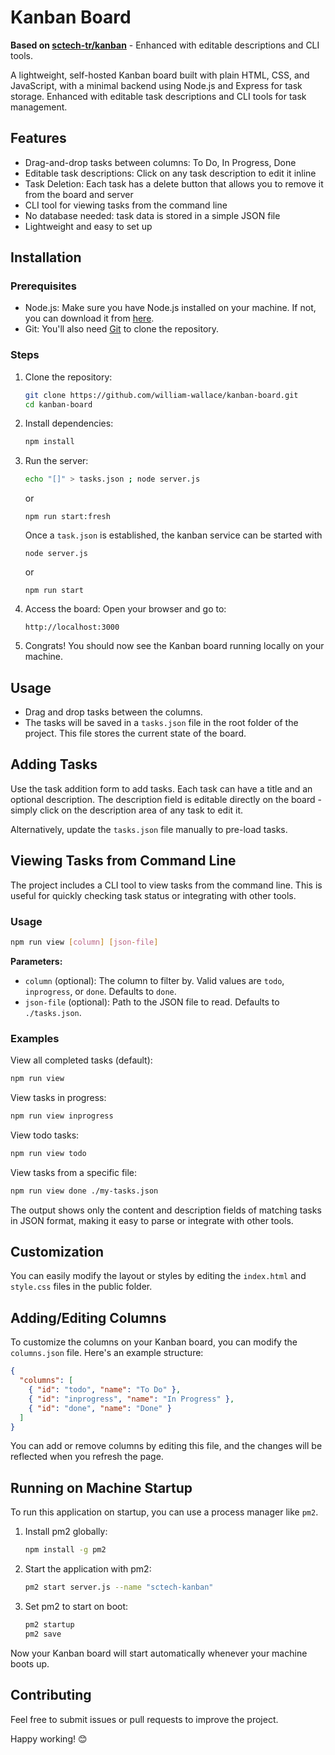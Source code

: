 # Kanban Board

**Based on [sctech-tr/kanban](https://github.com/sctech-tr/kanban)** - Enhanced with editable descriptions and CLI tools.


A lightweight, self-hosted Kanban board built with plain HTML, CSS, and JavaScript, with a minimal backend using Node.js and Express for task storage. Enhanced with editable task descriptions and CLI tools for task management.

## Features

- Drag-and-drop tasks between columns: To Do, In Progress, Done
- Editable task descriptions: Click on any task description to edit it inline
- Task Deletion: Each task has a delete button that allows you to remove it from the board and server
- CLI tool for viewing tasks from the command line
- No database needed: task data is stored in a simple JSON file
- Lightweight and easy to set up

## Installation

### Prerequisites

- Node.js: Make sure you have Node.js installed on your machine. If not, you can download it from [here](https://nodejs.org).
- Git: You'll also need [Git](https://git-scm.com) to clone the repository.

### Steps

1. Clone the repository:
   ```bash
   git clone https://github.com/william-wallace/kanban-board.git
   cd kanban-board
   ```

2. Install dependencies:
   ```bash
   npm install
   ```

3. Run the server:
   ```bash
   echo "[]" > tasks.json ; node server.js
   ```
   or
   ```
   npm run start:fresh
   ```
   Once a `task.json` is established, the kanban service can be started with 
   ```
   node server.js 
   ```
   or
   ```
   npm run start
   ```

4. Access the board: Open your browser and go to:
   ```
   http://localhost:3000
   ```

5. Congrats! You should now see the Kanban board running locally on your machine.

## Usage

- Drag and drop tasks between the columns.
- The tasks will be saved in a `tasks.json` file in the root folder of the project. This file stores the current state of the board.

## Adding Tasks

Use the task addition form to add tasks. Each task can have a title and an optional description. The description field is editable directly on the board - simply click on the description area of any task to edit it.

Alternatively, update the `tasks.json` file manually to pre-load tasks.

## Viewing Tasks from Command Line

The project includes a CLI tool to view tasks from the command line. This is useful for quickly checking task status or integrating with other tools.

### Usage

```bash
npm run view [column] [json-file]
```

**Parameters:**
- `column` (optional): The column to filter by. Valid values are `todo`, `inprogress`, or `done`. Defaults to `done`.
- `json-file` (optional): Path to the JSON file to read. Defaults to `./tasks.json`.

### Examples

View all completed tasks (default):
```bash
npm run view
```

View tasks in progress:
```bash
npm run view inprogress
```

View todo tasks:
```bash
npm run view todo
```

View tasks from a specific file:
```bash
npm run view done ./my-tasks.json
```

The output shows only the content and description fields of matching tasks in JSON format, making it easy to parse or integrate with other tools.

## Customization

You can easily modify the layout or styles by editing the `index.html` and `style.css` files in the public folder.

## Adding/Editing Columns

To customize the columns on your Kanban board, you can modify the `columns.json` file. Here's an example structure:

```json
{
  "columns": [
    { "id": "todo", "name": "To Do" },
    { "id": "inprogress", "name": "In Progress" },
    { "id": "done", "name": "Done" }
  ]
}
```

You can add or remove columns by editing this file, and the changes will be reflected when you refresh the page.

## Running on Machine Startup

To run this application on startup, you can use a process manager like `pm2`.

1. Install pm2 globally:
   ```bash
   npm install -g pm2
   ```

2. Start the application with pm2:
   ```bash
   pm2 start server.js --name "sctech-kanban"
   ```

3. Set pm2 to start on boot:
   ```bash
   pm2 startup
   pm2 save
   ```

Now your Kanban board will start automatically whenever your machine boots up.

## Contributing

Feel free to submit issues or pull requests to improve the project.

Happy working! 😊